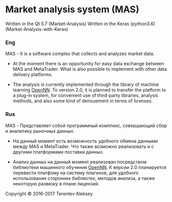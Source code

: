 # Market analysis system (MAS)

Written in the Qt 5.7 (Market-Analysis)
Written in the Keras (python3.6) (Market-Analysis-with-Keras)

### Eng

MAS - It is a software complex that collects and analyzes market data.

- At the moment there is an opportunity for easy data exchange between MAS and MetaTrader.
What is also possible to implement with other data delivery platforms.

- The analysis is currently implemented through the library of machine learning [OpenNN](https://github.com/Artelnics/OpenNN).
To version 2.0, it is planned to transfer the platform to a plug-in system, for convenient use of third-party libraries, analysis methods, and also some kind of denouement in terms of licenses.

### Rus

MAS - Представляет собой программный комплекс, совершающий сбор и аналитику рыночных данных.

- На данный момент есть возможность удобного обмена данными между MAS и MetaTrader.
Что также возможно реализовать и с другими платформами поставки данных. 

- Анализ данных на данный момент реализован посредством библиотеки машинного обучения [OpenNN](https://github.com/Artelnics/OpenNN).
К версии 2.0 планируется перевести платфому на систему плагинов, для удобного использования сторонних библиотек, методов анализа, а также некоторую развязку в плане лицензий.



Copyright © 2016-2017 Terentev Aleksey 